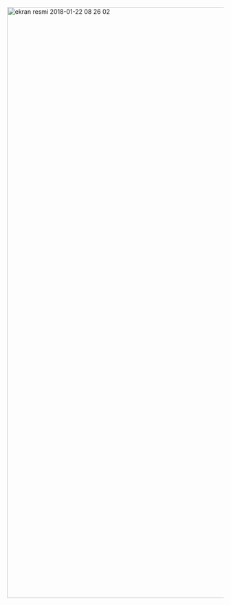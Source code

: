 <img width="1374" alt="ekran resmi 2018-01-22 08 26 02" src="https://user-images.githubusercontent.com/25038063/35206544-663aa988-ff4e-11e7-8487-2919eea203e7.png">
